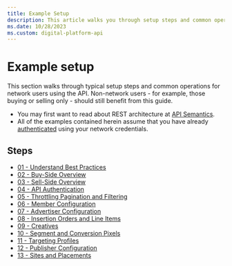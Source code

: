 ```yaml
---
title: Example Setup
description: This article walks you through setup steps and common operations for network users using the API.
ms.date: 10/28/2023
ms.custom: digital-platform-api
---
```


# Example setup

This section walks through typical setup steps and common operations for network users using the API. Non-network users - for example, those buying or selling only - should still benefit from this guide.

- You may first want to read about REST architecture at [API Semantics](./api-semantics.md).
- All of the examples contained herein assume that you have already [authenticated](./authentication-service.md) using your network credentials.

## Steps

- [01 - Understand Best Practices](./01---understand-best-practices.md)
- [02 - Buy-Side Overview](./02---buy-side-overview.md)
- [03 - Sell-Side Overview](./03---sell-side-overview.md)
- [04 - API Authentication](./04---api-authentication.md)
- [05 - Throttling Pagination and Filtering](./05---throttling-pagination-and-filtering.md)
- [06 - Member Configuration](./06---member-configuration.md)
- [07 - Advertiser Configuration](./07---advertiser-configuration.md)
- [08 - Insertion Orders and Line Items](./08---insertion-orders-and-line-items.md)
- [09 - Creatives](./09---creatives.md)
- [10 - Segment and Conversion Pixels](./10---segment-and-conversion-pixels.md)
- [11 - Targeting Profiles](./11---targeting-profiles.md)
- [12 - Publisher Configuration](./12---publisher-configuration.md)
- [13 - Sites and Placements](./13---sites-and-placements.md)
